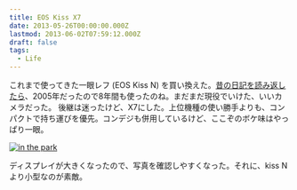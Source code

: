 ```yaml
---
title: EOS Kiss X7
date: 2013-05-26T00:00:00.000Z
lastmod: 2013-06-02T07:59:12.000Z
draft: false
tags:
  - Life
---
```


これまで使ってきた一眼レフ (EOS Kiss N) を買い換えた。[昔の日記を読み返したら](/posts/20050629/p01)、2005年だったので8年間も使ったのね。まだまだ現役でいけた、いいカメラだった。 後継は迷ったけど、X7にした。上位機種の使い勝手よりも、コンパクトで持ち運びを優先。コンデジも併用しているけど、ここぞのボケ味はやっぱり一眼。

[![in the park](https://farm9.staticflickr.com/8132/8836573769_2a90ba0f71_z.jpg "in the park")](http://www.flickr.com/photos/machu/8836573769/)

ディスプレイが大きくなったので、写真を確認しやすくなった。それに、kiss Nより小型なのが素敵。
